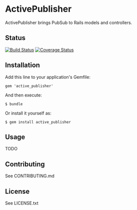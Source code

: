 # ActivePublisher

ActivePublisher brings PubSub to Rails models and controllers.

## Status

[![Build Status](https://travis-ci.org/owahab/active_publisher.svg?branch=master)](https://travis-ci.org/owahab/active_publisher)
[![Coverage Status](https://coveralls.io/repos/owahab/active_publisher/badge.png?branch=master)](https://coveralls.io/r/owahab/active_publisher?branch=master)

## Installation

Add this line to your application's Gemfile:

    gem 'active_publisher'

And then execute:

    $ bundle

Or install it yourself as:

    $ gem install active_publisher

## Usage

TODO

## Contributing

See CONTRIBUTING.md

## License

See LICENSE.txt
